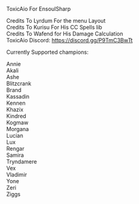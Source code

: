 ToxicAio For EnsoulSharp

Credits To Lyrdum For the menu Layout  
Credits To Kurisu For His CC Spells lib  
Credits To Wafend for His Damage Calculation  
ToxicAio Discord: https://discord.gg/P9TmC3BwTt

Currently Supported champions:

Annie  
Akali  
Ashe  
Blitzcrank  
Brand  
Kassadin  
Kennen  
Khazix  
Kindred  
Kogmaw  
Morgana  
Lucian  
Lux  
Rengar  
Samira  
Tryndamere   
Vex  
Vladimir  
Yone  
Zeri  
Ziggs  
